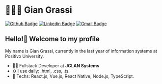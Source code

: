 # 👨🏼‍💻 Gian Grassi

[![Github Badge](https://img.shields.io/badge/-Github-000?style=flat-square&logo=Github&logoColor=white&link=https://github.com/giangr21)](https://github.com/giangr21)
[![Linkedin Badge](https://img.shields.io/badge/-LinkedIn-blue?style=flat-square&logo=Linkedin&logoColor=white&link=https://www.linkedin.com/in/gian-antunes-21163b152/)](https://www.linkedin.com/in/gian-antunes-21163b152/)
[![Gmail Badge](https://img.shields.io/badge/-Gmail-c14438?style=flat-square&logo=Gmail&logoColor=white&link=mailto:giangr21@gmail.com)](mailto:giangr21@gmail.com)

## Hello!👋 Welcome to my profile

My name is Gian Grassi, currently in the last year of information systems at Positivo University.

- :office_worker: Fullstack Developer at **JCLAN Systems**
- ⚙️ I use daily: .html, .css, .ts.
- :blue_heart: Techs: React.js, Vue.js, React Native, Node.js, TypeScript.
